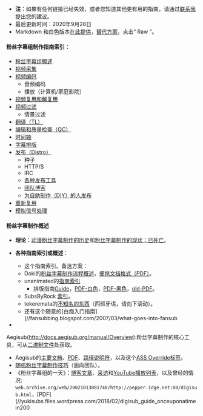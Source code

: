 * __注__：如果有任何链接已经失效，或者您知道其他更有用的指南，请通过[联系我](//yukisubs.wordpress.com/about)提出您的建议。
* 最后更新时间：2020年9月28日
* Markdown 和白色版本[在此提供](//gist.github.com/YukinoAi/acea024631a2585aa592b16b4bde959f)，[替代方案](//gist.github.com/zeriyu/e6c171f6224d6134d79996c11de02995)，点击“ Raw ”。


#### __粉丝字幕组制作指南索引__：

* [粉丝字幕组概述](#fansubbing-overview)
* [视频采集](#capping)
* [视频编码](#encoding)
    * 音频编码
    * 播放（计算机/家庭影院）
* [视频复用和解复用](#muxing-and-demuxing)
* [视频过滤](#filtering)
    * 情景过滤
* [翻译（TL）](#translating-tl--translate-check-tlc)
* [编辑和质量检查（QC）](#editing--quality-check-qc)
* [时间轴](#timing)
* [字幕排版](#typesetting)
* [发布（Distro）](#distribute-distro)
    * 种子
    * HTTP/S
    * IRC
    * [各种发布工具](#random-distro-tools)
    * [团队博客](#the-group-blog)
    * [为自助制作（DIY）的人发布](#distro-for-do-it-yourself-diy-people)
* [重新复用](#remux)
* [模拟信号处理](#in-service-of-chaos-analog)


#### __粉丝字幕制作概述__
* __理论__：[动漫粉丝字幕制作的历史](//en.wikipedia.org/wiki/Fansub)和[粉丝字幕制作的现状：已死亡](http://www.crymore.net/2015/05/15/the-state-of-fansubbing-its-dead)。
* __各种指南索引或概述__：
    * 这个指南索引。备选方案：
    * Doki的[粉丝字幕制作流程概述](//doki.co/support/the-fansubbing-process)，[便携文档格式（PDF）](//yukisubs.files.wordpress.com/2016/10/the_fansubbing_process_doki_fansubs.pdf)。
    * unanimated的[指南索引](//unanimated.github.io/guides.htm)
        * 排版指南[Guide](//unanimated.github.io/ts/index.htm)，[PDF-白色](//yukisubs.files.wordpress.com/2020/04/typesetting_in_aegisub_by_unanimated_2018_white.pdf)，[PDF-黑色](//yukisubs.files.wordpress.com/2020/04/typesetting_in_aegisub_by_unanimated_2018_black.pdf)，[old-PDF](//yukisubs.files.wordpress.com/2016/10/unanimated_fansub_guides.pdf)。
    * SubsByRock [索引](//subsbyrock.wordpress.com/links)。
    * tekeremata的[不知名的东西](http://tekeremata.org/category/articulos/taller-de-fansub/)（西班牙语，请向下滚动）。
    * 还有这个随意的[白痴入门指南](//fansubbing.blogspot.com/2007/03/what-goes-into-fansub

*
Aegisub(http://docs.aegisub.org/manual/Overview):粉丝字幕制作的核心工具，可从[二进制文件](http://plorkyeran.com/aegisub)处获取。
* Aegisub的[主要文档](http://docs.aegisub.org/manual/Overview)、[PDF](//yukisubs.files.wordpress.com/2017/05/aegisub-3-2-manual.pdf)、[路径说明符](http://docs.aegisub.org/3.2/Aegisub_path_specifiers/)，以及这个[ASS Override标签](http://docs.aegisub.org/manual/ASS_Tags)。
* [随机粉丝字幕制作技巧](http://mod16.org/hurfdurf/?p=128)（面向团队）。
* 《粉丝字幕组的一天》：[博客文章](http://mod16.org/hurfdurf/?p=144)、[采访](//uniquec.shinsen-radio.org)和[YouTube播放列表](//www.youtube.com/playlist?list=PLtwIkfU56fRSZgaPHFt79ei1_Kf4cDaFY)，以及曾经的情况: `web.archive.org/web/20021013081748/http://pepper.idge.net:80/digisub.html`，[PDF](//yukisubs.files.wordpress.com/2018/02/digisub_guide_onceuponatimein200
